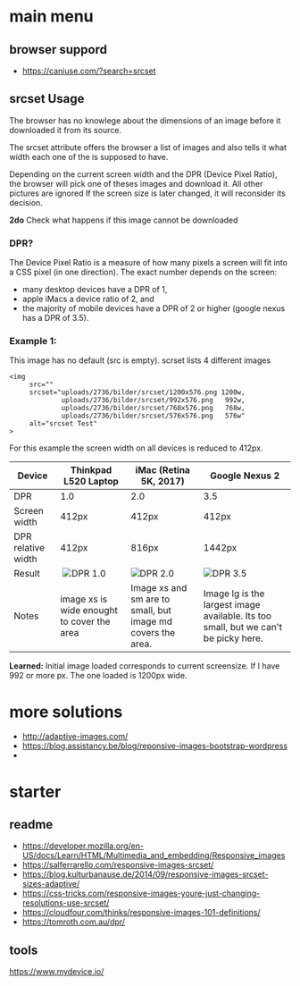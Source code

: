 # main menu

## browser suppord
* https://caniuse.com/?search=srcset

## srcset Usage 
The browser has no knowlege about the dimensions of an image before it downloaded it from its source.

The srcset attribute offers the browser a list of images and also tells it what width each one of the is supposed to have.

Depending on the current screen width and the DPR (Device Pixel Ratio), the browser will pick one of theses images and download it. All other pictures are ignored  If the screen size is later changed, it will reconsider its decision.

**2do** Check what happens if this image cannot be downloaded

### DPR?
The Device Pixel Ratio is a measure of how many pixels a screen will fit into a CSS pixel (in one direction). The exact number depends on the screen:

* many desktop devices have a DPR of 1, 
* apple iMacs a device ratio of 2, and 
* the majority of mobile devices have a DPR of 2 or higher (google nexus has a DPR of 3.5).

### Example 1:
This image has no default (src is empty). scrset lists 4 different images

```
<img 
     src=""
     srcset="uploads/2736/bilder/srcset/1200x576.png 1200w,
             uploads/2736/bilder/srcset/992x576.png   992w,
             uploads/2736/bilder/srcset/768x576.png   768w,
             uploads/2736/bilder/srcset/576x576.png   576w"
     alt="srcset Test"
>
```

For this example the screen width on all devices is reduced to 412px. 


| Device | Thinkpad L520 Laptop | iMac (Retina 5K, 2017) | Google Nexus 2 |
|--------|-----------------------|------------------------|----------------|
| DPR | 1.0 | 2.0 | 3.5|
| Screen width | 412px | 412px | 412px |
| DPR relative width | 412px | 816px | 1442px |
| Result | ![DPR 1.0](https://user-images.githubusercontent.com/68318893/114030528-d1e7e600-987a-11eb-907f-5734adde0b09.jpeg) | ![DPR 2.0](https://user-images.githubusercontent.com/68318893/114030534-d2807c80-987a-11eb-887b-9f415771bc9e.jpeg) | ![DPR 3.5](https://user-images.githubusercontent.com/68318893/114030537-d3191300-987a-11eb-8b82-012c0251c978.jpeg) |
| Notes | image xs is wide enought to cover the area | Image xs and sm are to small, but image md covers the area. | Image lg is the largest image available. Its too small, but we can't be picky here. |

**Learned:** Initial image loaded corresponds to current screensize. If I have 992 or more px. The one loaded is 1200px wide. 

# more solutions

* http://adaptive-images.com/
* https://blog.assistancy.be/blog/reponsive-images-bootstrap-wordpress
* 

# starter

## readme
* https://developer.mozilla.org/en-US/docs/Learn/HTML/Multimedia_and_embedding/Responsive_images
* https://salferrarello.com/responsive-images-srcset/
* https://blog.kulturbanause.de/2014/09/responsive-images-srcset-sizes-adaptive/
* https://css-tricks.com/responsive-images-youre-just-changing-resolutions-use-srcset/
* https://cloudfour.com/thinks/responsive-images-101-definitions/
* https://tomroth.com.au/dpr/

## tools
https://www.mydevice.io/
